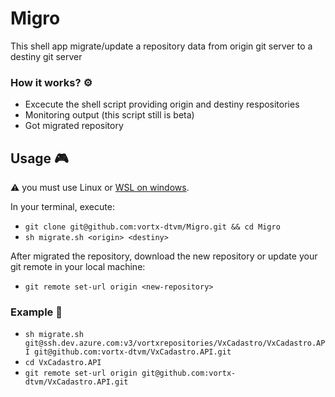 # Migro

This shell app migrate/update a repository data from origin git server to a destiny git server

### How it works? :gear:
- Excecute the shell script providing origin and destiny respositories
- Monitoring output (this script still is beta)
- Got migrated repository

## Usage :video_game:

:warning: you must use Linux or [WSL on windows](https://docs.microsoft.com/pt-br/windows/wsl/install-win10).

In your terminal, execute:

- `git clone git@github.com:vortx-dtvm/Migro.git && cd Migro`
- `sh migrate.sh <origin> <destiny>`

After migrated the repository, download the new repository or update your git remote in your local machine:

- `git remote set-url origin <new-repository>`

### Example :eyes:

- `sh migrate.sh git@ssh.dev.azure.com:v3/vortxrepositories/VxCadastro/VxCadastro.API git@github.com:vortx-dtvm/VxCadastro.API.git`
- `cd VxCadastro.API`
- `git remote set-url origin git@github.com:vortx-dtvm/VxCadastro.API.git`


